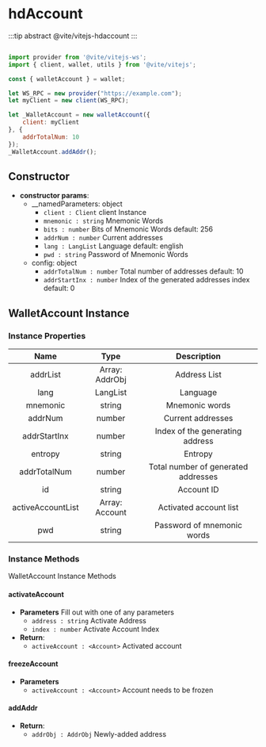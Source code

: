 # hdAccount

:::tip abstract
@vite/vitejs-hdaccount
:::

```javascript

import provider from '@vite/vitejs-ws';
import { client, wallet, utils } from '@vite/vitejs';

const { walletAccount } = wallet;

let WS_RPC = new provider("https://example.com");
let myClient = new client(WS_RPC);

let _WalletAccount = new walletAccount({
    client: myClient
}, {
    addrTotalNum: 10
});
_WalletAccount.addAddr();

```

## Constructor

- **constructor params**: 
    - __namedParameters: object
        * `client : Client` client Instance
        * `mnemonic : string` Mnemonic Words
        * `bits : number` Bits of Mnemonic Words default: 256
        * `addrNum : number` Current addresses
        * `lang : LangList` Language default: english
        * `pwd : string` Password of Mnemonic Words
    - config: object
        * `addrTotalNum : number` Total number of addresses default: 10
        * `addrStartInx : number` Index of the generated addresses index default: 0

## WalletAccount Instance

### Instance Properties

|  Name  | Type | Description |
|:------------:|:-----:|:-----:|
| addrList | Array: AddrObj | Address List |
| lang | LangList | Language |
| mnemonic | string | Mnemonic words |
| addrNum | number | Current addresses |
| addrStartInx | number | Index of the generating address |
| entropy | string | Entropy |
| addrTotalNum | number | Total number of generated addresses |
| id | string | Account ID |
| activeAccountList | Array: Account | Activated account list |
| pwd | string | Password of mnemonic words |

### Instance Methods
WalletAccount Instance Methods

#### activateAccount

- **Parameters** Fill out with one of any parameters
    * `address : string` Activate Address
    * `index : number` Activate Account Index
- **Return**:
    * `activeAccount : <Account>` Activated account

#### freezeAccount

- **Parameters** 
    * `activeAccount : <Account>` Account needs to be frozen

#### addAddr

- **Return**:
    * `addrObj : AddrObj` Newly-added address

